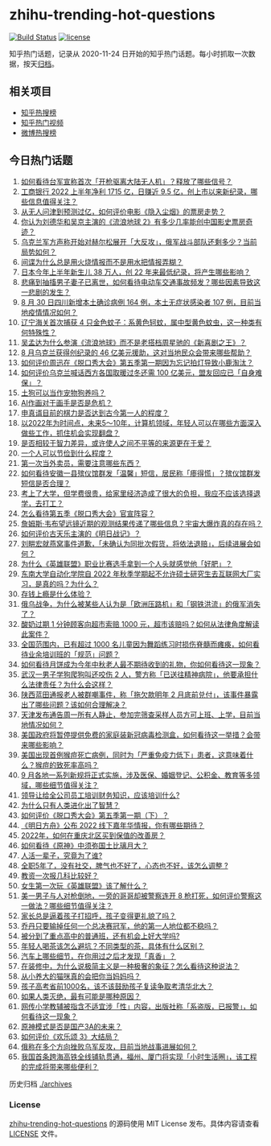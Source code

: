 # zhihu-trending-hot-questions

[![Build Status](https://github.com/justjavac/zhihu-trending-hot-questions/workflows/ci/badge.svg?branch=master)](https://github.com/justjavac/zhihu-trending-hot-questions/actions)
[![license](https://img.shields.io/github/license/justjavac/zhihu-trending-hot-questions)](https://github.com/justjavac/zhihu-trending-hot-questions/blob/master/LICENSE)

知乎热门话题，记录从 2020-11-24 日开始的知乎热门话题。每小时抓取一次数据，按天[归档](./archives)。

## 相关项目

- [知乎热搜榜](https://github.com/justjavac/zhihu-trending-top-search)
- [知乎热门视频](https://github.com/justjavac/zhihu-trending-hot-video)
- [微博热搜榜](https://github.com/justjavac/weibo-trending-hot-search)

## 今日热门话题

<!-- BEGIN -->
<!-- 最后更新时间 Thu Sep 01 2022 05:03:47 GMT+0800 (China Standard Time) -->

1. [如何看待台军宣称首次「开枪驱离大陆无人机」？释放了哪些信号？](https://www.zhihu.com/question/550936807)
1. [工商银行 2022 上半年净利 1715 亿，日赚近 9.5 亿，创上市以来新纪录，哪些信息值得关注？](https://www.zhihu.com/question/550807272)
1. [从无人问津到预测过亿，如何评价电影《隐入尘烟》的票房走势？](https://www.zhihu.com/question/550455441)
1. [你认为刘德华和吴京主演的《流浪地球 2》有多少几率能创中国影史票房奇迹？](https://www.zhihu.com/question/550730872)
1. [乌克兰军方声称开始对赫尔松展开「大反攻」，俄军战斗部队还剩多少？当前局势如何？](https://www.zhihu.com/question/550786927)
1. [间谍为什么总是用火烧情报而不是用水把情报弄糊？](https://www.zhihu.com/question/521366779)
1. [日本今年上半年新生儿 38 万人，创 22 年来最低纪录，将产生哪些影响？](https://www.zhihu.com/question/550940397)
1. [悲痛到抽搐男子妻子已离世，如何看待电动车交通事故频发？哪些因素导致这一悲剧的发生？](https://www.zhihu.com/question/551005789)
1. [8 月 30 日四川新增本土确诊病例 164 例，本土无症状感染者 107 例，目前当地疫情情况如何？](https://www.zhihu.com/question/550911601)
1. [辽宁海关首次捕获 4 只金色蚊子：系黄色轲蚊，属中型黄色蚊虫，这一种类有何特殊性？](https://www.zhihu.com/question/551021268)
1. [吴孟达为什么参演《流浪地球》而不是老搭档周星驰的《新喜剧之王》？](https://www.zhihu.com/question/311959965)
1. [8 月乌克兰获得创纪录的 46 亿美元援助，这对当地民众会带来哪些帮助？](https://www.zhihu.com/question/550889042)
1. [如何评价周迅在《脱口秀大会》第五季第一期因为忘记拍灯导致小鹿淘汰？](https://www.zhihu.com/question/550843516)
1. [如何评价乌克兰喊话西方各国取暖过冬还需 100 亿美元，盟友回应已「自身难保」？](https://www.zhihu.com/question/550770715)
1. [土狗可以当作宠物狗养吗？](https://www.zhihu.com/question/333464236)
1. [AI作画对于画手是否是危机？](https://www.zhihu.com/question/549274103)
1. [申真谞目前的棋力是否达到古今第一人的程度？](https://www.zhihu.com/question/550531872)
1. [以2022年为时间点，未来5～10年，计算机领域，年轻人可以在哪些方面深入做些工作，抓住机会实现翻盘？](https://www.zhihu.com/question/545918958)
1. [是否相较于智力差异，或许使人之间不平等的来源更在于爱？](https://www.zhihu.com/question/546214921)
1. [一个人可以节俭到什么程度？](https://www.zhihu.com/question/301201332)
1. [第一次当外卖员，需要注意哪些东西？](https://www.zhihu.com/question/431355717)
1. [如何看待安徽一县殡仪馆群发「温馨」短信，居民称「瘆得慌」？殡仪馆群发短信是否合理？](https://www.zhihu.com/question/550783097)
1. [考上了大学，但学费很贵，给家里经济造成了很大的负担，我应不应该选择退学，去打工？](https://www.zhihu.com/question/549407769)
1. [怎么看待第五季《脱口秀大会》官宣阵容？](https://www.zhihu.com/question/477035462)
1. [詹姆斯·韦布望远镜近期的观测结果传递了哪些信息？宇宙大爆炸真的存在吗？](https://www.zhihu.com/question/550918040)
1. [如何评价古天乐主演的《明日战记》？](https://www.zhihu.com/question/60772659)
1. [刘畊宏就燕窝事件道歉，「未确认为同批次假货，将依法退赔」，后续进展会如何？](https://www.zhihu.com/question/551000760)
1. [为什么《英雄联盟》职业比赛选手拿到一个人头就感觉他「好肥」？](https://www.zhihu.com/question/540821748)
1. [东南大学自动化学院自 2022 年秋季学期起不允许硕士研究生去互联网大厂实习，是真的吗？为什么？](https://www.zhihu.com/question/549983575)
1. [存钱上瘾是什么体验？](https://www.zhihu.com/question/391039309)
1. [俄乌战争，为什么被某些人认为是「欧洲压路机」和「钢铁洪流」的俄军消失了？](https://www.zhihu.com/question/550067397)
1. [酸奶过期 1 分钟顾客向超市索赔 1000 元，超市该赔吗？如何从法律角度解读此案件？](https://www.zhihu.com/question/550810533)
1. [全国范围内，已有超过 1000 名儿童因为舞蹈练习时损伤脊髓而瘫痪，如何看待业余培训班的「规范」问题？](https://www.zhihu.com/question/550805229)
1. [如何看待月饼成为今年中秋老人最不期待收到的礼物，你如何看待这一现象？](https://www.zhihu.com/question/550963224)
1. [武汉一男子学狗爬狗叫还咬伤 2 人，警方称「已送往精神病院」，他要承担什么法律责任？为什么会这样？](https://www.zhihu.com/question/550764292)
1. [陕西蓝田通报老人被群嘲事件，称「拖欠款明年 2 月底前兑付」，该事件暴露出了哪些问题？该如何合理解决？](https://www.zhihu.com/question/550902738)
1. [天津发布通告周一所有人静止，参加完筛查采样人员方可上班、上学，目前当地情况如何？](https://www.zhihu.com/question/550523825)
1. [美国政府将暂停提供免费的家庭装新冠病毒检测盒，如何看待这一举措？会带来哪些影响？](https://www.zhihu.com/question/550504461)
1. [美国出现首例猴痘死亡病例，同时为「严重免疫力低下」患者，这意味着什么？猴痘的致死率高吗？](https://www.zhihu.com/question/550899269)
1. [9 月各地一系列新规将正式实施，涉及医保、婚姻登记、公积金、教育等多领域，哪些细节值得关注？](https://www.zhihu.com/question/550816003)
1. [领导让给全公司员工培训财务知识，应该培训什么?](https://www.zhihu.com/question/549599354)
1. [为什么只有人类进化出了智慧？](https://www.zhihu.com/question/32110547)
1. [如何评价《脱口秀大会》第五季第一期（下）？](https://www.zhihu.com/question/551053469)
1. [《明日方舟》公布 2022 线下嘉年华情报，你有哪些期待？](https://www.zhihu.com/question/551008108)
1. [2022年，如何在重庆北区买到保值的改善房？](https://www.zhihu.com/question/549629975)
1. [如何看待《原神》中须弥国土比璃月大？](https://www.zhihu.com/question/550087886)
1. [人活一辈子，究竟为了谁?](https://www.zhihu.com/question/550804366)
1. [全职5年了，没有社交，脾气也不好了，心态也不好，该怎么调整 ?](https://www.zhihu.com/question/548865931)
1. [教资一次报几科比较好？](https://www.zhihu.com/question/484050288)
1. [女生第一次玩《英雄联盟》该了解什么？](https://www.zhihu.com/question/543158553)
1. [美一男子与人对枪倒地，一旁的哥哥却被警察连开 8 枪打死，如何评价警察这一做法？哪些细节值得关注？](https://www.zhihu.com/question/550751916)
1. [家长总是逼着孩子打招呼，孩子变得更礼貌了吗？](https://www.zhihu.com/question/443114463)
1. [乔丹只要输掉任何一个总决赛冠军，他的第一人地位都不稳吗？](https://www.zhihu.com/question/396445028)
1. [被分到了重点高中的普通班，还有机会上好大学吗?](https://www.zhihu.com/question/550841241)
1. [年轻人喝茶该怎么避坑？不同类型的茶，具体有什么区别？](https://www.zhihu.com/question/550753675)
1. [汽车上哪些细节，在你用过之后才发现「真香」？](https://www.zhihu.com/question/550725278)
1. [在装修中，为什么说极简主义是一种极奢的象征？怎么看待这种说法？](https://www.zhihu.com/question/550843657)
1. [从小养大的猫咪真的会把你当妈妈吗？](https://www.zhihu.com/question/469076953)
1. [孩子高考省前1000名，该不该鼓励孩子复读争取考清华北大？](https://www.zhihu.com/question/333369685)
1. [如果人类灭绝，最有可能是哪种原因？](https://www.zhihu.com/question/296981711)
1. [网传小学教辅被指含不适宜涉「性」内容，出版社称「系盗版，已报警」，如何看待这一现象？](https://www.zhihu.com/question/551013183)
1. [原神模式是否是国产3A的未来？](https://www.zhihu.com/question/550794450)
1. [如何评价《欢乐颂 3》大结局？](https://www.zhihu.com/question/550823727)
1. [俄称在多个方向挫败乌军反攻，目前当地战事进展如何？](https://www.zhihu.com/question/550795716)
1. [我国首条跨海高铁全线铺轨贯通，福州、厦门将实现「小时生活圈」，该工程的完成将带来哪些便利？](https://www.zhihu.com/question/545169362)

<!-- END -->

历史归档 [./archives](./archives)

### License

[zhihu-trending-hot-questions](https://github.com/justjavac/zhihu-trending-hot-questions)
的源码使用 MIT License 发布。具体内容请查看 [LICENSE](./LICENSE) 文件。

